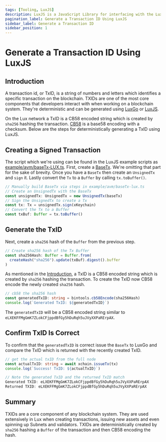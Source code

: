 ```yaml
---
tags: [Tooling, LuxJS]
description: LuxJS is a JavaScript Library for interfacing with the Lux platform. It is built using TypeScript and intended to support both browser and Node.js. The LuxJS library allows one to issue commands to the Lux node APIs.
pagination_label: Generate a Transaction ID Using LuxJS
sidebar_label: Generate a Transaction ID
sidebar_position: 1
---
```

# Generate a Transaction ID Using LuxJS

## Introduction

A transaction id, or TxID, is a string of numbers and letters which identifies a
specific transaction on the blockchain. TXIDs are one of the most core
components that developers interact with when working on a blockchain system.
They're deterministic and can be generated using
[LuxGo](/reference) or
[LuxJS](/tooling/luxjs-overview.md).

On the Lux network a TxID is a CB58 encoded string which is created by
`sha256` hashing the transaction.
[CB58](https://support.lux.network/en/articles/4587395-what-is-cb5) is a base58
encoding with a checksum. Below are the steps for deterministically generating a
TxID using LuxJS.

## Creating a Signed Transaction

The script which we're using can be found in the LuxJS example scripts as
[example/avm/baseTx-LUX.ts](https://github.com/luxdefi/luxjs/blob/master/examples/avm/baseTx-lux.ts).
First, create a
[BaseTx](/reference/luxd/x-chain/txn-format.md#what-base-tx-contains).
We're omitting that part for the sake of brevity. Once you have a `BaseTx` then
create an `UnsignedTx` and `sign` it. Lastly convert the `Tx` to a `Buffer` by
calling `tx.toBuffer()`.

```ts
// Manually build BaseTx via steps in example/avm/baseTx-lux.ts
// Create an UnsignedTx with the BaseTx
const unsignedTx: UnsignedTx = new UnsignedTx(baseTx)
// Sign the UnsignedTx to create a Tx
const tx: Tx = unsignedTx.sign(xKeychain)
// Convert the Tx to a Buffer
const txBuf: Buffer = tx.toBuffer()
```

## Generate the TxID

Next, create a `sha256` hash of the `Buffer` from the previous step.

```ts
// Create sha256 hash of the Tx Buffer
const sha256Hash: Buffer = Buffer.from(
  createHash("sha256").update(txBuf).digest().buffer
)
```

As mentioned in the [Introduction](#introduction), a TxID is a CB58 encoded
string which is created by `sha256` hashing the transaction. To create the TxID
now CB58 encode the newly created `sha256` hash.

```ts
// cb58 the sha256 hash
const generatedTxID: string = bintools.cb58Encode(sha256Hash)
console.log(`Generated TxID: ${generatedTxID}`)
```

The `generatedTxID` will be a CB58 encoded string similar to `eLXEKFFMgGmK7ZLokCFjppdBfGy5hDuRqh5uJVyXXPaRErpAX`.

## Confirm TxID Is Correct

To confirm that the `generatedTxID` is correct issue the `BaseTx` to LuxGo
and compare the TxID which is returned with the recently created TxID.

```ts
// get the actual txID from the full node
const actualTxID: string = await xchain.issueTx(tx)
console.log(`Success! TxID: ${actualTxID}`)

// Note the generated TxID and the returned TxID match
Generated TXID: eLXEKFFMgGmK7ZLokCFjppdBfGy5hDuRqh5uJVyXXPaRErpAX
Returned TXID: eLXEKFFMgGmK7ZLokCFjppdBfGy5hDuRqh5uJVyXXPaRErpAX
```

## Summary

TXIDs are a core component of any blockchain system. They are used extensively
in Lux when creating transactions, issuing new assets and even spinning up
Subnets and validators. TXIDs are deterministically created by `sha256` hashing
a `Buffer` of the transaction and then CB58 encoding the hash.
